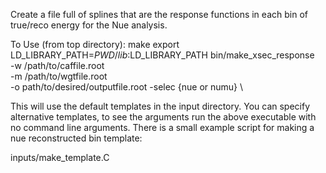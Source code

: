 Create a file full of splines that are the response functions in each bin of true/reco energy for the Nue analysis.  

To Use (from top directory):
make
export LD_LIBRARY_PATH=$PWD/lib:$LD_LIBRARY_PATH 
bin/make_xsec_response \
   -w /path/to/caffile.root \
   -m /path/to/wgtfile.root \
   -o path/to/desired/outputfile.root
   -selec {nue or numu} \

This will use the default templates in the input directory.  You can specify alternative templates, to see the arguments run the above executable with no command line arguments.  There is a small example script for making a nue reconstructed bin template:

inputs/make_template.C
